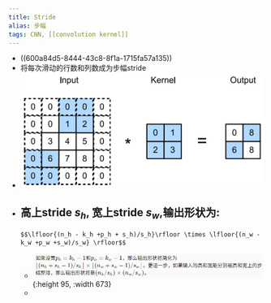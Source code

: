 ```yaml
---
title: Stride
alias: 步幅
tags: CNN, [[convolution kernel]]
---
```


- ((600a84d5-8444-43c8-8f1a-1715fa57a135))
- 将每次滑动的行数和列数成为步幅stride
- ![image.png](/assets/pages_stride_1611302193196_0.png)
- 高上stride $s_h$, 宽上stride $s_w$,输出形状为:
    -
      $$\lfloor{(n_h - k_h +p_h + s_h)/s_h}\rfloor \times \lfloor{(n_w - k_w +p_w +s_w)/s_w} \rfloor$$
    - ![image.png](/assets/pages_stride_1611303389399_0.png){:height 95, :width 673}
    -